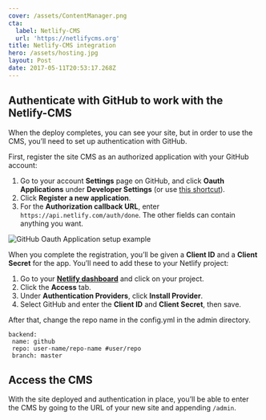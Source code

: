 ```yaml
---
cover: /assets/ContentManager.png
cta:
  label: Netlify-CMS
  url: 'https://netlifycms.org'
title: Netlify-CMS integration
hero: /assets/hosting.jpg
layout: Post
date: 2017-05-11T20:53:17.268Z
---
```

## Authenticate with GitHub to work with the Netlify-CMS

When the deploy completes, you can see your site, but in order to use the CMS, you’ll need to set up authentication with GitHub. 

First, register the site CMS as an authorized application with your GitHub account:

1. Go to your account **Settings** page on GitHub, and click **Oauth Applications** under **Developer Settings** (or use [this shortcut](https://github.com/settings/developers)).
2. Click **Register a new application**.
3. For the **Authorization callback URL**, enter `https://api.netlify.com/auth/done`. The other fields can contain anything you want.

![GitHub Oauth Application setup example](https://www.netlifycms.org/img/github-oauth.png?raw=true)

When you complete the registration, you’ll be given a **Client ID** and a **Client Secret** for the app. You’ll need to add these to your Netlify project:

1. Go to your **[Netlify dashboard](https://app.netlify.com/)** and click on your project.
2. Click the **Access** tab.
3. Under **Authentication Providers**, click **Install Provider**.
4. Select GitHub and enter the **Client ID** and **Client Secret**, then save.

After that, change the repo name in the config.yml in the admin directory.

    backend:  
     name: github  
     repo: user-name/repo-name #user/repo  
     branch: master
    

## Access the CMS

With the site deployed and authentication in place, you’ll be able to
enter the CMS by going to the URL of your new site and appending `/admin`.




